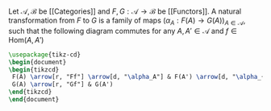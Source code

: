 Let $\mathcal{A},\mathcal{B}$ be [[Categories]] and $F,G:\mathcal{A}\to\mathcal{B}$ be [[Functors]]. A natural transformation from $F$ to $G$ is a family of maps $\left(\alpha_A: F(A)\to G(A) \right)_{A\in\mathcal{A}}$, such that the following diagram commutes for any $A,A'\in\mathcal{A}$ and $f\in\mathrm{Hom}(A,A')$
 ```tikz
\usepackage{tikz-cd}
\begin{document}
\begin{tikzcd}
  F(A) \arrow[r, "Ff"] \arrow[d, "\alpha_A"] & F(A') \arrow[d, "\alpha_{A'}"] \\
  G(A) \arrow[r, "Gf"] & G(A')
\end{tikzcd}
\end{document}
```